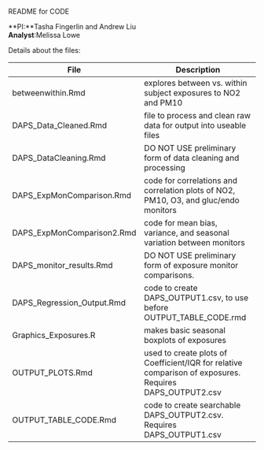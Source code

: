 README for CODE

**PI:**Tasha Fingerlin and Andrew Liu  
**Analyst**:Melissa Lowe  

Details about the files:

File | Description
---|---------------------------------------------------------------------
betweenwithin.Rmd | explores between vs. within subject exposures to NO2 and PM10
DAPS_Data_Cleaned.Rmd | file to process and clean raw data for output into useable files
DAPS_DataCleaning.Rmd | DO NOT USE preliminary form of data cleaning and processing
DAPS_ExpMonComparison.Rmd | code for correlations and correlation plots of NO2, PM10, O3, and gluc/endo monitors
DAPS_ExpMonComparison2.Rmd | code for mean bias, variance, and seasonal variation between monitors
DAPS_monitor_results.Rmd | DO NOT USE preliminary form of exposure monitor comparisons. 
DAPS_Regression_Output.Rmd | code to create DAPS_OUTPUT1.csv, to use before OUTPUT_TABLE_CODE.rmd
Graphics_Exposures.R | makes basic seasonal boxplots of exposures
OUTPUT_PLOTS.Rmd | used to create plots of Coefficient/IQR for relative comparison of exposures. Requires DAPS_OUTPUT2.csv
OUTPUT_TABLE_CODE.Rmd | code to create searchable DAPS_OUTPUT2.csv. Requires DAPS_OUTPUT1.csv

